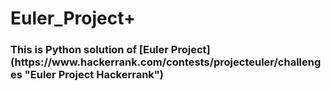 <h1>Euler_Project+</h1>

 <h3>This is Python solution of [Euler Project](https://www.hackerrank.com/contests/projecteuler/challenges "Euler Project Hackerrank")
